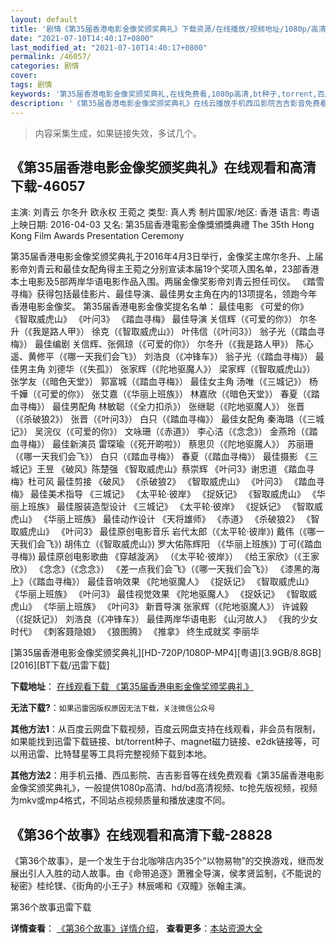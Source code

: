```yaml
---
layout: default
title: '剧情《第35届香港电影金像奖颁奖典礼》下载资源/在线播放/视频地址/1080p/高清/蓝光'
date: "2021-07-10T14:40:17+0800"
last_modified_at: "2021-07-10T14:40:17+0800"
permalink: /46057/
categories: 剧情
cover:
tags: 剧情
keywords: '第35届香港电影金像奖颁奖典礼,在线免费看,1080p高清,bt种子,torrent,百度云盘,magnet,磁力链,迅雷下载资源'
description: '《第35届香港电影金像奖颁奖典礼》在线云播放手机西瓜影院吉吉影音免费看，1080p高清bd/hd未删减完整版和tc抢先枪版，mkv/mp4格式，附带bt/torrent种子、magnet/磁力链、百度云盘、网盘资源迅雷下载链接'
---
```


>内容采集生成，如果链接失效，多试几个。


## 《第35届香港电影金像奖颁奖典礼》在线观看和高清下载-46057

主演: 刘青云 尔冬升 欧永权 王菀之 类型: 真人秀 制片国家/地区: 香港 语言: 粤语 上映日期: 2016-04-03 又名: 第35屆香港電影金像獎頒獎典禮 The 35th Hong Kong Film Awards Presentation Ceremony

第35届香港电影金像奖颁奖典礼于2016年4月3日举行，金像奖主席尔冬升、上届影帝刘青云和最佳女配角得主王菀之分别宣读本届19个奖项入围名单，23部香港本土电影及5部两岸华语电影作品入围。两届金像奖影帝刘青云担任司仪。 《踏雪寻梅》获得包括最佳影片、最佳导演、最佳男女主角在内的13项提名，领跑今年香港电影金像奖。 第35届香港电影金像奖提名名单： 最佳电影 《可爱的你》 《智取威虎山》 《叶问3》 《踏血寻梅》 最佳导演 关信辉（《可爱的你》） 尔冬升（《我是路人甲》） 徐克（《智取威虎山》） 叶伟信（《叶问3》） 翁子光（《踏血寻梅》） 最佳编剧 关信辉、张佩琼（《可爱的你》） 尔冬升（《我是路人甲》） 陈心遥、黄修平（《哪一天我们会飞》） 刘浩良（《冲锋车》） 翁子光（《踏血寻梅》） 最佳男主角 刘德华（《失孤》） 张家辉（《陀地驱魔人》） 梁家辉（《智取威虎山》） 张学友（《暗色天堂》） 郭富城（《踏血寻梅》） 最佳女主角 汤唯（《三城记》） 杨千嬅（《可爱的你》） 张艾嘉（《华丽上班族》） 林嘉欣（《暗色天堂》） 春夏（《踏血寻梅》） 最佳男配角 林敏聪（《全力扣杀》） 张继聪（《陀地驱魔人》） 张晋（《杀破狼2》） 张晋（《叶问3》） 白只（《踏血寻梅》） 最佳女配角 秦海璐（《三城记》） 吴浣仪（《可爱的你》） 文咏珊（《赤道》） 李心洁（《念念》） 金燕玲（《踏血寻梅》） 最佳新演员 雷琛瑜（《死开啲啦》） 蔡思贝（《陀地驱魔人》） 苏丽珊（《哪一天我们会飞》） 白只（《踏血寻梅》） 春夏（《踏血寻梅》） 最佳摄影 《三城记》王昱 《破风》陈楚强 《智取威虎山》蔡崇辉 《叶问3》谢忠道 《踏血寻梅》杜可风 最佳剪接 《破风》 《杀破狼2》 《智取威虎山》 《叶问3》 《踏血寻梅》 最佳美术指导 《三城记》 《太平轮·彼岸》 《捉妖记》 《智取威虎山》 《华丽上班族》 最佳服装造型设计 《三城记》 《太平轮·彼岸》 《捉妖记》 《智取威虎山》 《华丽上班族》 最佳动作设计 《天将雄师》 《赤道》 《杀破狼2》 《智取威虎山》 《叶问3》 最佳原创电影音乐 岩代太郎（《太平轮·彼岸》) 戴伟（《哪一天我们会飞》) 胡伟立（《智取威虎山》) 罗大佑陈辉阳 （《华丽上班族》) 丁可(《踏血寻梅》) 最佳原创电影歌曲 《穿越漩涡》 （《太平轮·彼岸》） 《给王家欣》（《王家欣》） 《念念》（《念念》） 《差一点我们会飞》（《哪一天我们会飞》） 《漆黑的海上》（《踏血寻梅》） 最佳音响效果 《陀地驱魔人》 《捉妖记》 《智取威虎山》 《华丽上班族》 《叶问3》 最佳视觉效果 《陀地驱魔人》 《捉妖记》 《智取威虎山》 《华丽上班族》 《叶问3》 新晋导演 张家辉（《陀地驱魔人》） 许诚毅（《捉妖记》） 刘浩良（《冲锋车》） 最佳两岸华语电影 《山河故人》 《我的少女时代》 《刺客聂隐娘》 《狼图腾》 《推拿》 终生成就奖 李丽华


[第35届香港电影金像奖颁奖典礼][HD-720P/1080P-MP4][粤语][3.9GB/8.8GB][2016][BT下载/迅雷下载]

**下载地址**： [在线观看下载 《第35届香港电影金像奖颁奖典礼》](https://www.btdx8.com/torrent/the_35th_hong_kong_film_awards_presentation_ceremony_2016.html) 


**无法下载?**：`如果迅雷因版权原因无法下载，关注微信公众号 `

**其他方法1**：从百度云网盘下载视频，百度云网盘支持在线观看，非会员有限制，如果能找到迅雷下载链接、bt/torrent种子、magnet磁力链接、e2dk链接等，可以用迅雷、比特彗星等工具将完整视频下载到本地。

**其他方法2**：用手机云播、西瓜影院、吉吉影音等在线免费观看《第35届香港电影金像奖颁奖典礼》，一般提供1080p高清、hd/bd高清视频、tc抢先版视频，视频为mkv或mp4格式，不同站点视频质量和播放速度不同。


## 《第36个故事》在线观看和高清下载-28828

《第36个故事》，是一个发生于台北咖啡店内35个&ldquo;以物易物”的交换游戏，继而发展出引人入胜的动人故事。由《命带追逐》萧雅全导演，侯孝贤监制，《不能说的秘密》桂纶镁、《街角的小王子》林辰唏和《双瞳》张翰主演。


第36个故事迅雷下载

**详情查看**： [《第36个故事》详情介绍](/movie/28828/)， **查看更多**：[本站资源大全](/movie/t/all/)

